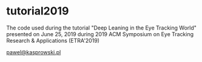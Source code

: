 # tutorial2019
The code used during the tutorial "Deep Leaning in the Eye Tracking World"
presented on June 25, 2019 during 
2019 ACM Symposium on Eye Tracking Research & Applications (ETRA'2019)

pawel@kasprowski.pl
